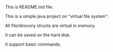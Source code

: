 This is README.md file.



This is a simple java project on "virtual file system".

All file/direcory structs are virtual in memory.

It can be saved on the hard disk.

It support basic commands.

